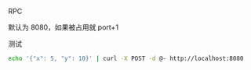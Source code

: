 RPC

默认为 8080，如果被占用就 port+1

测试
```bash
echo '{"x": 5, "y": 10}' | curl -X POST -d @- http://localhost:8080
```
